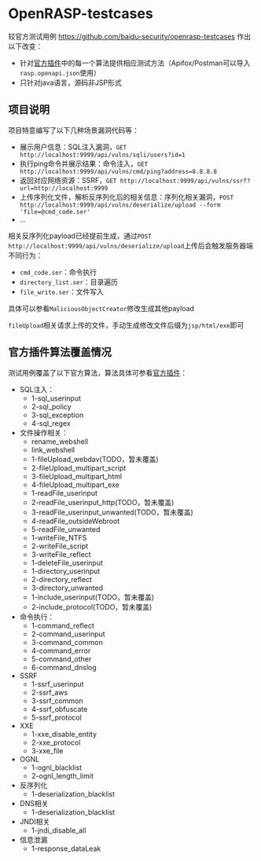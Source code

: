 # OpenRASP-testcases

较官方测试用例 https://github.com/baidu-security/openrasp-testcases 作出以下改变：
- 针对[官方插件](https://github.com/baidu/openrasp/blob/master/plugins/official/plugin.js)中的每一个算法提供相应测试方法（Apifox/Postman可以导入`rasp.openapi.json`使用）
- 只针对java语言，源码非JSP形式

## 项目说明
项目特意编写了以下几种场景漏洞代码等：
- 展示用户信息：SQL注入漏洞，`GET http://localhost:9999/api/vulns/sqli/users?id=1`
- 执行ping命令并展示结果：命令注入，`GET http://localhost:9999/api/vulns/cmd/ping?address=8.8.8.8`
- 返回对应网络资源：SSRF，`GET http://localhost:9999/api/vulns/ssrf?url=http://localhost:9999`
- 上传序列化文件，解析反序列化后的相关信息：序列化相关漏洞，`POST http://localhost:9999/api/vulns/deserialize/upload --form 'file=@cmd_code.ser'`
- ...

相关反序列化payload已经提前生成，通过`POST http://localhost:9999/api/vulns/deserialize/upload`上传后会触发服务器端不同行为：
- `cmd_code.ser`：命令执行
- `directory_list.ser`：目录遍历
- `file_write.ser`：文件写入

具体可以参看`MaliciousObjectCreator`修改生成其他payload

`fileUpload`相关请求上传的文件，手动生成修改文件后缀为`jsp/html/exe`即可

## 官方插件算法覆盖情况

测试用例覆盖了以下官方算法，算法具体可参看[官方插件](https://github.com/baidu/openrasp/blob/master/plugins/official/plugin.js)：
- SQL注入：
    - 1-sql_userinput
    - 2-sql_policy
    - 3-sql_exception
    - 4-sql_regex
- 文件操作相关：
    - rename_webshell
    - link_webshell
    - 1-fileUpload_webdav(TODO，暂未覆盖)
    - 2-fileUpload_multipart_script
    - 3-fileUpload_multipart_html
    - 4-fileUpload_multipart_exe
    - 1-readFile_userinput
    - 2-readFile_userinput_http(TODO，暂未覆盖)
    - 3-readFile_userinput_unwanted(TODO，暂未覆盖)
    - 4-readFile_outsideWebroot
    - 5-readFile_unwanted
    - 1-writeFile_NTFS
    - 2-writeFile_script
    - 3-writeFile_reflect
    - 1-deleteFile_userinput
    - 1-directory_userinput
    - 2-directory_reflect
    - 3-directory_unwanted
    - 1-include_userinput(TODO，暂未覆盖)
    - 2-include_protocol(TODO，暂未覆盖)
- 命令执行：
    - 1-command_reflect
    - 2-command_userinput
    - 3-command_common
    - 4-command_error
    - 5-command_other
    - 6-command_dnslog
- SSRF
    - 1-ssrf_userinput
    - 2-ssrf_aws
    - 3-ssrf_common
    - 4-ssrf_obfuscate
    - 5-ssrf_protocol
- XXE
    - 1-xxe_disable_entity
    - 2-xxe_protocol
    - 3-xxe_file
- OGNL
    - 1-ognl_blacklist
    - 2-ognl_length_limit
- 反序列化
    - 1-deserialization_blacklist
- DNS相关
    - 1-deserialization_blacklist
- JNDI相关
    - 1-jndi_disable_all 
- 信息泄漏
    - 1-response_dataLeak